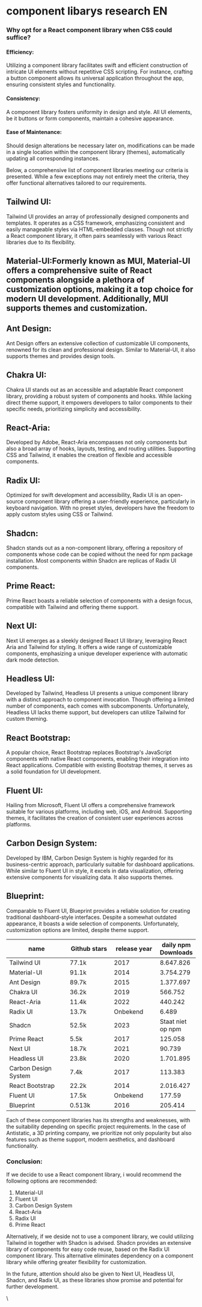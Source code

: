 # component libarys research EN

### Why opt for a React component library when CSS could suffice?&#x20;

#### Efficiency:

Utilizing a component library facilitates swift and efficient construction of intricate UI elements without repetitive CSS scripting. For instance, crafting a button component allows its universal application throughout the app, ensuring consistent styles and functionality.

#### Consistency:

A component library fosters uniformity in design and style. All UI elements, be it buttons or form components, maintain a cohesive appearance.

#### Ease of Maintenance:

Should design alterations be necessary later on, modifications can be made in a single location within the component library (themes), automatically updating all corresponding instances.

Below, a comprehensive list of component libraries meeting our criteria is presented. While a few exceptions may not entirely meet the criteria, they offer functional alternatives tailored to our requirements.

## Tailwind UI:

Tailwind UI provides an array of professionally designed components and templates. It operates as a CSS framework, emphasizing consistent and easily manageable styles via HTML-embedded classes. Though not strictly a React component library, it often pairs seamlessly with various React libraries due to its flexibility.

## Material-UI:Formerly known as MUI, Material-UI offers a comprehensive suite of React components alongside a plethora of customization options, making it a top choice for modern UI development. Additionally, MUI supports themes and customization.

## Ant Design:

Ant Design offers an extensive collection of customizable UI components, renowned for its clean and professional design. Similar to Material-UI, it also supports themes and provides design tools.

## Chakra UI:

Chakra UI stands out as an accessible and adaptable React component library, providing a robust system of components and hooks. While lacking direct theme support, it empowers developers to tailor components to their specific needs, prioritizing simplicity and accessibility.

## React-Aria:

Developed by Adobe, React-Aria encompasses not only components but also a broad array of hooks, layouts, testing, and routing utilities. Supporting CSS and Tailwind, it enables the creation of flexible and accessible components.

## Radix UI:

Optimized for swift development and accessibility, Radix UI is an open-source component library offering a user-friendly experience, particularly in keyboard navigation. With no preset styles, developers have the freedom to apply custom styles using CSS or Tailwind.

## Shadcn:

Shadcn stands out as a non-component library, offering a repository of components whose code can be copied without the need for npm package installation. Most components within Shadcn are replicas of Radix UI components.

## Prime React:

Prime React boasts a reliable selection of components with a design focus, compatible with Tailwind and offering theme support.

## Next UI:

Next UI emerges as a sleekly designed React UI library, leveraging React Aria and Tailwind for styling. It offers a wide range of customizable components, emphasizing a unique developer experience with automatic dark mode detection.

## Headless UI:

Developed by Tailwind, Headless UI presents a unique component library with a distinct approach to component invocation. Though offering a limited number of components, each comes with subcomponents. Unfortunately, Headless UI lacks theme support, but developers can utilize Tailwind for custom theming.

## React Bootstrap:

A popular choice, React Bootstrap replaces Bootstrap's JavaScript components with native React components, enabling their integration into React applications. Compatible with existing Bootstrap themes, it serves as a solid foundation for UI development.

## Fluent UI:

Hailing from Microsoft, Fluent UI offers a comprehensive framework suitable for various platforms, including web, iOS, and Android. Supporting themes, it facilitates the creation of consistent user experiences across platforms.

## Carbon Design System:

Developed by IBM, Carbon Design System is highly regarded for its business-centric approach, particularly suitable for dashboard applications. While similar to Fluent UI in style, it excels in data visualization, offering extensive components for visualizing data. It also supports themes.

## Blueprint:

Comparable to Fluent UI, Blueprint provides a reliable solution for creating traditional dashboard-style interfaces. Despite a somewhat outdated appearance, it boasts a wide selection of components. Unfortunately, customization options are limited, despite theme support.



<table><thead><tr><th width="216">name</th><th width="148">Github stars</th><th width="134">release year</th><th>daily npm Downloads</th></tr></thead><tbody><tr><td>Tailwind UI</td><td>77.1k</td><td>2017</td><td>8.647.826</td></tr><tr><td>Material-UI</td><td>91.1k</td><td>2014</td><td>3.754.279</td></tr><tr><td>Ant Design</td><td>89.7k</td><td>2015</td><td>1.377.697</td></tr><tr><td>Chakra UI</td><td>36.2k</td><td>2019</td><td>566.752</td></tr><tr><td>React-Aria</td><td>11.4k</td><td>2022</td><td>440.242</td></tr><tr><td>Radix UI</td><td>13.7k</td><td>Onbekend</td><td>6.489</td></tr><tr><td>Shadcn</td><td>52.5k</td><td>2023</td><td>Staat niet op npm</td></tr><tr><td>Prime React</td><td>5.5k</td><td>2017</td><td>125.058</td></tr><tr><td>Next UI</td><td>18.7k</td><td>2021</td><td>90.739</td></tr><tr><td>Headless UI</td><td>23.8k</td><td>2020</td><td>1.701.895</td></tr><tr><td>Carbon Design System</td><td>7.4k</td><td>2017</td><td>113.383</td></tr><tr><td>React Bootstrap</td><td>22.2k</td><td>2014</td><td>2.016.427</td></tr><tr><td>Fluent UI</td><td>17.5k</td><td>Onbekend</td><td>177.59</td></tr><tr><td>Blueprint</td><td>0.513k</td><td>2016</td><td>205.414</td></tr></tbody></table>

Each of these component libraries has its strengths and weaknesses, with the suitability depending on specific project requirements. In the case of Antistatic, a 3D printing company, we prioritize not only popularity but also features such as theme support, modern aesthetics, and dashboard functionality.

### Conclusion:

If we decide to use a React component library, i would recommend the following options are recommended:

1. Material-UI
2. Fluent UI
3. Carbon Design System
4. React-Aria
5. Radix UI
6. Prime React

Alternatively, if we deside not to use a component library, we  could utilizing Tailwind in together with Shadcn is advised. Shadcn provides an extensive library of components for easy code reuse, based on the Radix UI component library. This alternative eliminates dependency on a component library while offering greater flexibility for customization.

In the future, attention should also be given to Next UI, Headless UI, Shadcn, and Radix UI, as these libraries show promise and potential for further development.

\
